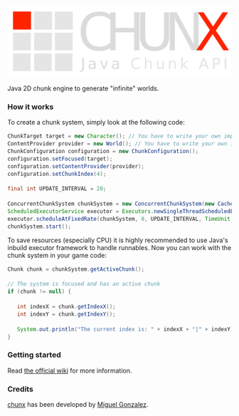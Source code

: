 ![ChunkX logo](chunx.png)

Java 2D chunk engine to generate "infinite" worlds.

### How it works

To create a chunk system, simply look at the following code:

```java
ChunkTarget target = new Character(); // You have to write your own implementation
ContentProvider provider = new World(); // You have to write your own implementation
ChunkConfiguration configuration = new ChunkConfiguration();
configuration.setFocused(target);
configuration.setContentProvider(provider);
configuration.setChunkIndex(4);

final int UPDATE_INTERVAL = 20;

ConcurrentChunkSystem chunkSystem = new ConcurrentChunkSystem(new CachedChunkSystem(configuration));
ScheduledExecutorService executor = Executors.newSingleThreadScheduledExecutor();
executor.scheduleAtFixedRate(chunkSystem, 0, UPDATE_INTERVAL, TimeUnit.MILISECONDS);
chunkSystem.start();
```
To save resources (especially CPU) it is highly recommended to use Java's inbuild executor framework to handle runnables. Now you can work with the chunk system in your game code:
```java
Chunk chunk = chunkSystem.getActiveChunk();

// The system is focused and has an active chunk
if (chunk != null) {

   int indexX = chunk.getIndexX();
   int indexY = chunk.getIndexY();
   
   System.out.println("The current index is: " + indexX + "|" + indexY);
}
```

### Getting started

Read [the official wiki](https://github.com/MyRealityCoding/chunx/wiki) for more information.

### Credits

[chunx](https://github.com/MyRealityCoding/chunx) has been developed by [Miguel Gonzalez](http://my-reality.de).

